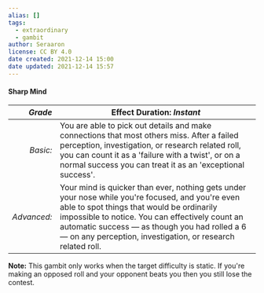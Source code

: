 ```yaml
---
alias: []
tags:
  - extraordinary
  - gambit
author: Seraaron
license: CC BY 4.0
date created: 2021-12-14 15:00
date updated: 2021-12-14 15:57
---
```


#### Sharp Mind

|   _Grade_ | Effect Duration: _Instant_                                                                                                                                                                                                                                                                                                           |
| ----------: | ----------------------------------------------------------------------------------------------------------------------------------------------------------------------------------------------------------------------------------------------------------------------------------------------------------------- |
|    _Basic:_ | You are able to pick out details and make connections that most others miss. After a failed perception, investigation, or research related roll, you can count it as a 'failure with a twist', or on a normal success you can treat it as an 'exceptional success'.                                               |
| _Advanced:_ | Your mind is quicker than ever, nothing gets under your nose while you're focused, and you're even able to spot things that would be ordinarily impossible to notice. You can effectively count an automatic success — as though you had rolled a 6 — on any perception, investigation, or research related roll. |

**Note:** This gambit only works when the target difficulty is static. If you're making an opposed roll and your opponent beats you then you still lose the contest.
